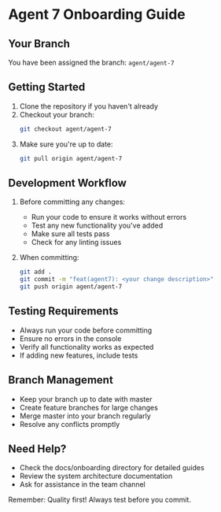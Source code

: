 # Agent 7 Onboarding Guide

## Your Branch
You have been assigned the branch: `agent/agent-7`

## Getting Started
1. Clone the repository if you haven't already
2. Checkout your branch:
   ```bash
   git checkout agent/agent-7
   ```
3. Make sure you're up to date:
   ```bash
   git pull origin agent/agent-7
   ```

## Development Workflow
1. Before committing any changes:
   - Run your code to ensure it works without errors
   - Test any new functionality you've added
   - Make sure all tests pass
   - Check for any linting issues

2. When committing:
   ```bash
   git add .
   git commit -m "feat(agent7): <your change description>"
   git push origin agent/agent-7
   ```

## Testing Requirements
- Always run your code before committing
- Ensure no errors in the console
- Verify all functionality works as expected
- If adding new features, include tests

## Branch Management
- Keep your branch up to date with master
- Create feature branches for large changes
- Merge master into your branch regularly
- Resolve any conflicts promptly

## Need Help?
- Check the docs/onboarding directory for detailed guides
- Review the system architecture documentation
- Ask for assistance in the team channel

Remember: Quality first! Always test before you commit. 